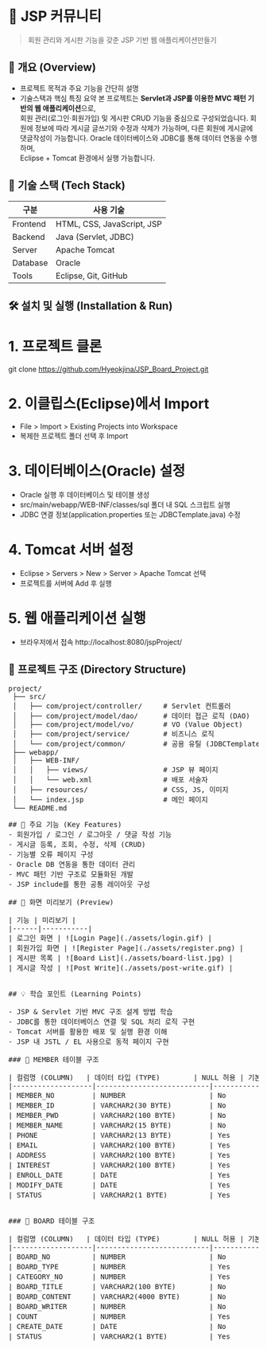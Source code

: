 # 🚀 JSP 커뮤니티
> 회원 관리와 게시판 기능을 갖춘 JSP 기반 웹 애플리케이션만들기

## 📘 개요 (Overview)
- 프로젝트 목적과 주요 기능을 간단히 설명
- 기술스택과 핵심 특징 요약
	본 프로젝트는 **Servlet과 JSP를 이용한 MVC 패턴 기반의 웹 애플리케이션**으로,  
	회원 관리(로그인·회원가입) 및 게시판 CRUD 기능을 중심으로 구성되었습니다. 
	회원에 정보에 따라 게시글 글쓰기와 수정과 삭제가 가능하며,
	다른 회원에 게시글에 댓글작성이 가능합니다. 
	Oracle 데이터베이스와 JDBC를 통해 데이터 연동을 수행하며,  
	Eclipse + Tomcat 환경에서 실행 가능합니다.

## 🧱 기술 스택 (Tech Stack)
| 구분 | 사용 기술 |
|------|------------|
| Frontend | HTML, CSS, JavaScript, JSP |
| Backend | Java (Servlet, JDBC)|
| Server| Apache Tomcat |
| Database | Oracle |
| Tools | Eclipse, Git, GitHub |

## 🛠️ 설치 및 실행 (Installation & Run)
# 1. 프로젝트 클론
git clone https://github.com/Hyeokjina/JSP_Board_Project.git

# 2. 이클립스(Eclipse)에서 Import
- File > Import > Existing Projects into Workspace
- 복제한 프로젝트 폴더 선택 후 Import

# 3. 데이터베이스(Oracle) 설정
- Oracle 실행 후 데이터베이스 및 테이블 생성
- src/main/webapp/WEB-INF/classes/sql 폴더 내 SQL 스크립트 실행
- JDBC 연결 정보(application.properties 또는 JDBCTemplate.java) 수정

# 4. Tomcat 서버 설정
- Eclipse > Servers > New > Server > Apache Tomcat 선택
- 프로젝트를 서버에 Add 후 실행

# 5. 웹 애플리케이션 실행
- 브라우저에서 접속
http://localhost:8080/jspProject/

## 📂 프로젝트 구조 (Directory Structure)
<pre>
project/
 ├── src/
 │   ├── com/project/controller/     # Servlet 컨트롤러
 │   ├── com/project/model/dao/      # 데이터 접근 로직 (DAO)
 │   ├── com/project/model/vo/       # VO (Value Object)
 │   ├── com/project/service/        # 비즈니스 로직
 │   └── com/project/common/         # 공용 유틸 (JDBCTemplate 등)
 ├── webapp/
 │   ├── WEB-INF/
 │   │   ├── views/                  # JSP 뷰 페이지
 │   │   └── web.xml                 # 배포 서술자
 │   ├── resources/                  # CSS, JS, 이미지
 │   └── index.jsp                   # 메인 페이지
 └── README.md
<pre>
## 🌟 주요 기능 (Key Features)
- 회원가입 / 로그인 / 로그아웃 / 댓글 작성 기능
- 게시글 등록, 조회, 수정, 삭제 (CRUD)
- 기능별 오류 페이지 구성
- Oracle DB 연동을 통한 데이터 관리
- MVC 패턴 기반 구조로 모듈화된 개발
- JSP include를 통한 공통 레이아웃 구성

## 📸 화면 미리보기 (Preview)

| 기능 | 미리보기 |
|------|-----------|
| 로그인 화면 | ![Login Page](./assets/login.gif) |
| 회원가입 화면 | ![Register Page](./assets/register.png) |
| 게시판 목록 | ![Board List](./assets/board-list.jpg) |
| 게시글 작성 | ![Post Write](./assets/post-write.gif) |


## 💡 학습 포인트 (Learning Points)

- JSP & Servlet 기반 MVC 구조 설계 방법 학습
- JDBC를 통한 데이터베이스 연결 및 SQL 처리 로직 구현
- Tomcat 서버를 활용한 배포 및 실행 환경 이해
- JSP 내 JSTL / EL 사용으로 동적 페이지 구현

### 🧾 MEMBER 테이블 구조

| 컬럼명 (COLUMN)   | 데이터 타입 (TYPE)        | NULL 허용 | 기본값 (DEFAULT) | 순번 | 설명 (DESCRIPTION)               |
|-------------------|---------------------------|-----------|------------------|------|----------------------------------|
| MEMBER_NO         | NUMBER                    | No        |                  | 1    | 회원번호 (PK)                    |
| MEMBER_ID         | VARCHAR2(30 BYTE)         | No        |                  | 2    | 회원 아이디                      |
| MEMBER_PWD        | VARCHAR2(100 BYTE)        | No        |                  | 3    | 회원 비밀번호                    |
| MEMBER_NAME       | VARCHAR2(15 BYTE)         | No        |                  | 4    | 회원 이름                        |
| PHONE             | VARCHAR2(13 BYTE)         | Yes       |                  | 5    | 전화번호                         |
| EMAIL             | VARCHAR2(100 BYTE)        | Yes       |                  | 6    | 이메일                           |
| ADDRESS           | VARCHAR2(100 BYTE)        | Yes       |                  | 7    | 주소                             |
| INTEREST          | VARCHAR2(100 BYTE)        | Yes       |                  | 8    | 취미                             |
| ENROLL_DATE       | DATE                      | Yes       | SYSDATE          | 9    | 회원가입일                       |
| MODIFY_DATE       | DATE                      | Yes       | SYSDATE          | 10   | 정보수정일                       |
| STATUS            | VARCHAR2(1 BYTE)          | Yes       | 'Y'              | 11   | 상태값 (Y: 활성 / N: 비활성)     |


### 🧾 BOARD 테이블 구조

| 컬럼명 (COLUMN)   | 데이터 타입 (TYPE)        | NULL 허용 | 기본값 (DEFAULT) | 순번 | 설명 (DESCRIPTION)               |
|-------------------|---------------------------|-----------|------------------|------|----------------------------------|
| BOARD_NO          | NUMBER                    | No        |                  | 1    | 게시글번호 (PK)                  |
| BOARD_TYPE        | NUMBER                    | Yes       |                  | 2    | 게시글타입 (일반1 / 사진2)       |
| CATEGORY_NO       | NUMBER                    | Yes       |                  | 3    | 카테고리번호                     |
| BOARD_TITLE       | VARCHAR2(100 BYTE)        | No        |                  | 4    | 게시글제목                       |
| BOARD_CONTENT     | VARCHAR2(4000 BYTE)       | No        |                  | 5    | 게시글내용                       |
| BOARD_WRITER      | NUMBER                    | No        |                  | 6    | 작성자회원번호 (FK → MEMBER_NO)  |
| COUNT             | NUMBER                    | Yes       | 0                | 7    | 조회수                           |
| CREATE_DATE       | DATE                      | No        | SYSDATE          | 8    | 작성일                           |
| STATUS            | VARCHAR2(1 BYTE)          | Yes       | 'Y'              | 9    | 상태값 (Y: 활성 / N: 비활성)     |
